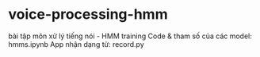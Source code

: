 # voice-processing-hmm
bài tập môn xử lý tiếng nói - HMM training
Code & tham số của các model: hmms.ipynb
App nhận dạng từ: record.py
